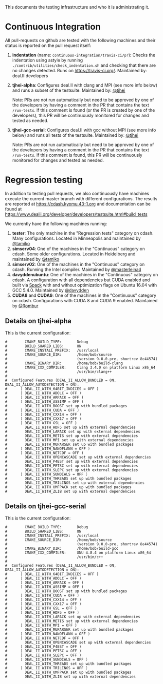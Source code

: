 This documents the testing infrastructure and who it is administrating it.

# Continuous Integration

All pull-requests on github are tested with the following machines and their status is reported on the pull request itself:

1. **indentation** (name: ``continuous-integration/travis-ci/pr``): Checks the indentation using astyle by running ``./contrib/utilities/check_indentation.sh`` and checking that there are no changes detected. Runs on https://travis-ci.org/. Maintained by: deal.II developers

2. **tjhei-alpha**: Configures deal.II with clang and MPI (see more info below) and runs a subset of the testsuite. Maintained by: [@tjhei](https://github.com/tjhei)

   Note: PRs are not run automatically but need to be approved by one of the developers by having a comment in the PR that contains the text ``/run-tests``. If this comment is found (or the PR is created by one of the developers), this PR will be continuously monitored for changes and tested as needed.

3. **tjhei-gcc-serial**: Configures deal.II with gcc without MPI (see more info below) and runs all tests of the testsuite. Maintained by: [@tjhei](https://github.com/tjhei)

   Note: PRs are not run automatically but need to be approved by one of the developers by having a comment in the PR that contains the text ``/run-tests``. If this comment is found, this PR will be continuously monitored for changes and tested as needed.

# Regression testing

In addition to testing pull requests, we also continuously have machines execute the current master branch with different configurations. The results are reported at https://cdash.kyomu.43-1.org and documentation can be found at https://www.dealii.org/developer/developers/testsuite.html#build_tests

We currently have the following machines running:

1. **tester**: The only machine in the "Regression tests" category on cdash. Many configurations. Located in Minneapolis and maintained by [@tamiko](https://github.com/tamiko)
2. **simserv04**: One of the machines in the "Continuous" category on cdash. Some older configurations. Located in Heidelberg and maintained by [@tamiko](https://github.com/tamiko)
3. **simserv02**: One of the machines in the "Continuous" category on cdash. Running the Intel compiler. Maintained by [@masterleinad](https://github.com/masterleinad)
4. **davyddenubuntu**: One of the machines in the "Continuous" category on cdash. A configuration with all dependencies but CUDA enabled and built via [Spack](https://github.com/dealii/dealii/wiki/deal.II-in-Spack) with and without optimization flags on Ubuntu 16.04 with GCC 5.4.0. Maintained by [@davydden](https://github.com/davydden)
5. **CUDA8** and **CUDA9**: One of the machines in the "Continuous" category on cdash. Configurations with CUDA 8 and CUDA 9 enabled. Maintained by [@Rombur](https://github.com/Rombur)

## Details on **tjhei-alpha**

This is the current configuration:
```
#        CMAKE_BUILD_TYPE:       Debug
#        BUILD_SHARED_LIBS:      ON
#        CMAKE_INSTALL_PREFIX:   /usr/local
#        CMAKE_SOURCE_DIR:       /home/bob/source
#                                (version 9.0.0-pre, shortrev 8e44574)
#        CMAKE_BINARY_DIR:       /home/bob/build-clang
#        CMAKE_CXX_COMPILER:     Clang 3.4.0 on platform Linux x86_64
#                                /usr/bin/clang++
#
#  Configured Features (DEAL_II_ALLOW_BUNDLED = ON, DEAL_II_ALLOW_AUTODETECTION = ON):
#      ( DEAL_II_WITH_64BIT_INDICES = OFF )
#      ( DEAL_II_WITH_ADOLC = OFF )
#      ( DEAL_II_WITH_ARPACK = OFF )
#      ( DEAL_II_WITH_ASSIMP = OFF )
#        DEAL_II_WITH_BOOST set up with bundled packages
#      ( DEAL_II_WITH_CUDA = OFF )
#      ( DEAL_II_WITH_CXX14 = OFF )
#      ( DEAL_II_WITH_CXX17 = OFF )
#      ( DEAL_II_WITH_GSL = OFF )
#        DEAL_II_WITH_HDF5 set up with external dependencies
#        DEAL_II_WITH_LAPACK set up with external dependencies
#        DEAL_II_WITH_METIS set up with external dependencies
#        DEAL_II_WITH_MPI set up with external dependencies
#        DEAL_II_WITH_MUPARSER set up with bundled packages
#      ( DEAL_II_WITH_NANOFLANN = OFF )
#      ( DEAL_II_WITH_NETCDF = OFF )
#        DEAL_II_WITH_OPENCASCADE set up with external dependencies
#        DEAL_II_WITH_P4EST set up with external dependencies
#        DEAL_II_WITH_PETSC set up with external dependencies
#        DEAL_II_WITH_SLEPC set up with external dependencies
#      ( DEAL_II_WITH_SUNDIALS = OFF )
#        DEAL_II_WITH_THREADS set up with bundled packages
#        DEAL_II_WITH_TRILINOS set up with external dependencies
#        DEAL_II_WITH_UMFPACK set up with bundled packages
#        DEAL_II_WITH_ZLIB set up with external dependencies
```

## Details on **tjhei-gcc-serial**

This is the current configuration:
```
#        CMAKE_BUILD_TYPE:       Debug
#        BUILD_SHARED_LIBS:      ON
#        CMAKE_INSTALL_PREFIX:   /usr/local
#        CMAKE_SOURCE_DIR:       /home/bob/source
#                                (version 9.0.0-pre, shortrev 8e44574)
#        CMAKE_BINARY_DIR:       /home/bob/build-gcc
#        CMAKE_CXX_COMPILER:     GNU 4.8.4 on platform Linux x86_64
#                                /usr/bin/c++
#
#  Configured Features (DEAL_II_ALLOW_BUNDLED = ON, DEAL_II_ALLOW_AUTODETECTION = ON):
#      ( DEAL_II_WITH_64BIT_INDICES = OFF )
#      ( DEAL_II_WITH_ADOLC = OFF )
#      ( DEAL_II_WITH_ARPACK = OFF )
#      ( DEAL_II_WITH_ASSIMP = OFF )
#        DEAL_II_WITH_BOOST set up with bundled packages
#      ( DEAL_II_WITH_CUDA = OFF )
#      ( DEAL_II_WITH_CXX14 = OFF )
#      ( DEAL_II_WITH_CXX17 = OFF )
#      ( DEAL_II_WITH_GSL = OFF )
#      ( DEAL_II_WITH_HDF5 = OFF )
#        DEAL_II_WITH_LAPACK set up with external dependencies
#        DEAL_II_WITH_METIS set up with external dependencies
#      ( DEAL_II_WITH_MPI = OFF )
#        DEAL_II_WITH_MUPARSER set up with bundled packages
#      ( DEAL_II_WITH_NANOFLANN = OFF )
#      ( DEAL_II_WITH_NETCDF = OFF )
#        DEAL_II_WITH_OPENCASCADE set up with external dependencies
#      ( DEAL_II_WITH_P4EST = OFF )
#      ( DEAL_II_WITH_PETSC = OFF )
#      ( DEAL_II_WITH_SLEPC = OFF )
#      ( DEAL_II_WITH_SUNDIALS = OFF )
#        DEAL_II_WITH_THREADS set up with bundled packages
#      ( DEAL_II_WITH_TRILINOS = OFF )
#        DEAL_II_WITH_UMFPACK set up with bundled packages
#        DEAL_II_WITH_ZLIB set up with external dependencies
```